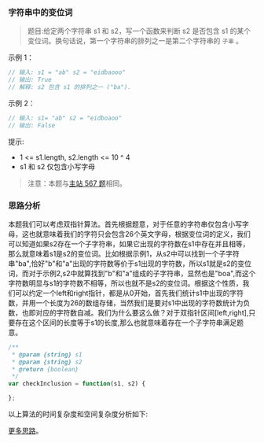 ### 字符串中的变位词

> 题目:给定两个字符串 s1 和 s2，写一个函数来判断 s2 是否包含 s1 的某个变位词。换句话说，第一个字符串的排列之一是第二个字符串的 `子串` 。

示例 1：

```js
// 输入: s1 = "ab" s2 = "eidbaooo"
// 输出: True
// 解释: s2 包含 s1 的排列之一 ("ba").
```

示例 2：

```js
// 输入: s1= "ab" s2 = "eidboaoo"
// 输出: False
```


提示:

* 1 <= s1.length, s2.length <= 10 ^ 4
* s1 和 s2 仅包含小写字母


> 注意：本题与[主站 567 题]( https://leetcode-cn.com/problems/permutation-in-string/)相同。

### 思路分析

本题我们可以考虑双指针算法。首先根据题意，对于任意的字符串仅包含小写字母，这也就意味着我们的字符只会包含26个英文字母，根据变位词的定义，我们可以知道如果s2存在一个子字符串，如果它出现的字符数在s1中存在并且相等，那么就意味着s1是s2的变位词。比如根据示例1，从s2中可以找到一个子字符串"ba",恰好"b"和"a"出现的字符数等价于s1出现的字符数，所以s1就是s2的变位词，而对于示例2,s2中就算找到"b"和"a"组成的子字符串，显然也是"boa",而这个字符数明显与s1的字符数不相等，所以也就不是s2的变位词。根据这个性质，我们可以约定一个left和right指针，都是从0开始，首先我们统计s1中出现的字符数，并用一个长度为26的数组存储，当然我们是要对s1中出现的字符数统计为负数，也即对应的字符数自减。我们为什么要这么做？对于双指针区间[left,right],只要存在这个区间的长度等于s1的长度,那么也就意味着存在一个子字符串满足题意。


```js
/**
 * @param {string} s1
 * @param {string} s2
 * @return {boolean}
 */
var checkInclusion = function(s1, s2) {

};
```

以上算法的时间复杂度和空间复杂度分析如下:



[更多思路](https://leetcode-cn.com/problems/MPnaiL/solution/zi-fu-chuan-zhong-de-bian-wei-ci-by-leet-wbma/)。
